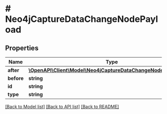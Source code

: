# # Neo4jCaptureDataChangeNodePayload

## Properties

Name | Type | Description | Notes
------------ | ------------- | ------------- | -------------
**after** | [**\OpenAPI\Client\Model\Neo4jCaptureDataChangeNodePayloadAfter**](Neo4jCaptureDataChangeNodePayloadAfter.md) |  |
**before** | **string** |  |
**id** | **string** |  |
**type** | **string** |  |

[[Back to Model list]](../../README.md#models) [[Back to API list]](../../README.md#endpoints) [[Back to README]](../../README.md)
